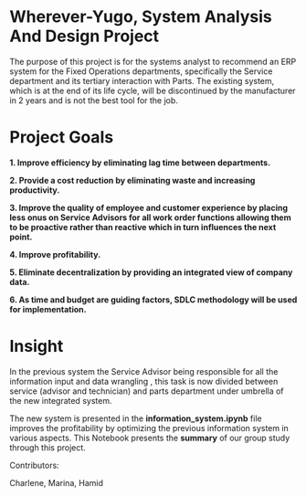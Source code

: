# Wherever-Yugo, System Analysis And Design Project
 
The purpose of this project is for the systems analyst to recommend an ERP system for the Fixed Operations departments, specifically the Service department and its tertiary interaction with Parts. The existing system, which is at the end of its life cycle, will be discontinued by the manufacturer in 2 years and is not the best tool for the job. 

# Project Goals 
**1. Improve efficiency by eliminating lag time between departments.** 

**2. Provide a cost reduction by eliminating waste and increasing productivity.**

**3. Improve the quality of employee and customer experience by placing less onus on Service Advisors for all work order functions allowing them to be proactive rather than reactive which in turn influences the next point.**

**4. Improve profitability.**

**5. Eliminate decentralization by providing an integrated view of company data.**

**6. As time and budget are guiding factors, SDLC methodology will be used for implementation.**

# Insight 
In the previous system the Service Advisor being responsible for all the information input and data wrangling , this task is now divided between service (advisor and technician) and parts department under umbrella of the new integrated system. 

The new system is presented in the **information_system.ipynb** file improves the profitability by optimizing the previous information system in various aspects. This Notebook presents the **summary** of our group study through this project. 

Contributors:

Charlene,
Marina,
Hamid

